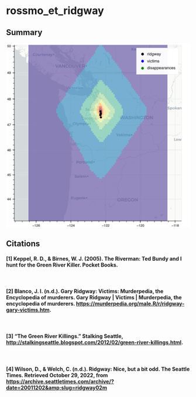 # rossmo_et_ridgway

## Summary
![rossmo_example][def]

[def]: rossmo_et_ridgway/rossmo_example.png


## Citations

#### [1] Keppel, R. D., & Birnes, W. J. (2005). The Riverman: Ted Bundy and I hunt for the Green River Killer. Pocket Books.

<br>

#### [2] Blanco, J. I. (n.d.). Gary Ridgway: Victims: Murderpedia, the Encyclopedia of murderers. Gary Ridgway | Victims | Murderpedia, the encyclopedia of murderers. https://murderpedia.org/male.R/r/ridgway-gary-victims.htm. 

<br>

#### [3] “The Green River Killings.” Stalking Seattle, http://stalkingseattle.blogspot.com/2012/02/green-river-killings.html. 

<br>

#### [4] Wilson, D., &amp; Welch, C. (n.d.). Ridgway: Nice, but a bit odd. The Seattle Times. Retrieved October 29, 2022, from https://archive.seattletimes.com/archive/?date=20011202&amp;slug=ridgway02m 